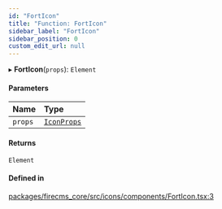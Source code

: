 ```yaml
---
id: "FortIcon"
title: "Function: FortIcon"
sidebar_label: "FortIcon"
sidebar_position: 0
custom_edit_url: null
---
```


▸ **FortIcon**(`props`): `Element`

#### Parameters

| Name | Type |
| :------ | :------ |
| `props` | [`IconProps`](../types/IconProps.md) |

#### Returns

`Element`

#### Defined in

[packages/firecms_core/src/icons/components/FortIcon.tsx:3](https://github.com/FireCMSco/firecms/blob/d45f3739/packages/firecms_core/src/icons/components/FortIcon.tsx#L3)
